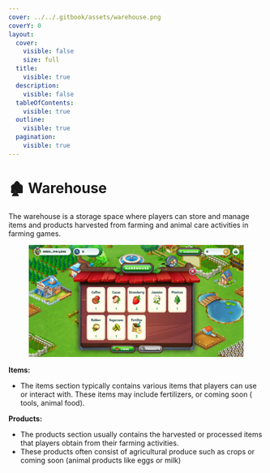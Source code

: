 ```yaml
---
cover: ../../.gitbook/assets/warehouse.png
coverY: 0
layout:
  cover:
    visible: false
    size: full
  title:
    visible: true
  description:
    visible: false
  tableOfContents:
    visible: true
  outline:
    visible: true
  pagination:
    visible: true
---
```


# 🏚️ Warehouse

The warehouse is a storage space where players can store and manage items and products harvested from farming and animal care activities in farming games.

<figure><img src="../../.gitbook/assets/warehouse.webp" alt=""><figcaption></figcaption></figure>

**Items:**

* The items section typically contains various items that players can use or interact with. These items may include fertilizers, or coming soon ( tools, animal food).

**Products:**

* The products section usually contains the harvested or processed items that players obtain from their farming activities.
* These products often consist of agricultural produce such as crops or coming soon (animal products like eggs or milk)
